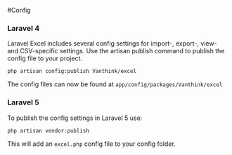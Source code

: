 #Config

### Laravel 4

Laravel Excel includes several config settings for import-, export-, view- and CSV-specific settings.
Use the artisan publish command to publish the config file to your project.

    php artisan config:publish Vanthink/excel

The config files can now be found at `app/config/packages/Vanthink/excel`

### Laravel 5

To publish the config settings in Laravel 5 use:

    php artisan vendor:publish

This will add an `excel.php` config file to your config folder.
